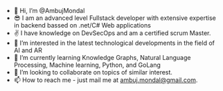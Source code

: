 - 👋 Hi, I’m @AmbujMondal
- 😎 I am an advanced level Fullstack developer with extensive expertise in backend bassed on .net/C# Web applications
- ✌ I have knowledge on DevSecOps and am a certified scrum Master.
- 👀 I’m interested in the latest technological developments in the field of AI and AR
- 🌱 I’m currently learning Knowledge Graphs, Natural Language Processing, Machine learning, Python, and GoLang
- 💞️ I’m looking to collaborate on topics of similar interest.
- 📫 How to reach me - just mail me at ambuj.mondal@gmail.com.

<!---
AmbujMondal/AmbujMondal is a ✨ special ✨ repository because its `README.md` (this file) appears on your GitHub profile.
You can click the Preview link to take a look at your changes.
--->
